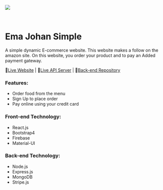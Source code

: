 ![](https://i.ibb.co/pb7V94y/Es.png)

<br/>

# Ema Johan Simple
A simple dynamic E-commerce website. This website makes a follow on the amazon site. On this website, you order your product and to pay an Added payment gateway.

🔗[Live Website](https://ema-john-simple-6815.web.app/) | 🔗[Live API Server](https://blooming-refuge-80139.herokuapp.com/) | 🔗[Back-end Repository](https://github.com/toufik6815/ema-john-simple-server)

### Features:
* Order food from the menu
* Sign Up to place order
* Pay online using your credit card

### Front-end Technology: 
* React.js
* Bootstrap4
* Firebase
* Material-UI

### Back-end Technology:
* Node.js
* Express.js
* MongoDB
* Stripe.js
